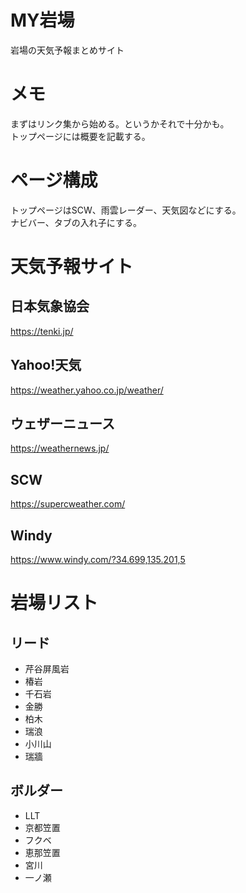 # MY岩場
岩場の天気予報まとめサイト

# メモ

まずはリンク集から始める。というかそれで十分かも。  
トップページには概要を記載する。  

# ページ構成

トップページはSCW、雨雲レーダー、天気図などにする。  
ナビバー、タブの入れ子にする。

# 天気予報サイト

## 日本気象協会

https://tenki.jp/

## Yahoo!天気

https://weather.yahoo.co.jp/weather/

## ウェザーニュース

https://weathernews.jp/

## SCW

https://supercweather.com/

## Windy

https://www.windy.com/?34.699,135.201,5

# 岩場リスト

## リード

- 芹谷屏風岩
- 椿岩
- 千石岩
- 金勝
- 柏木
- 瑞浪
- 小川山
- 瑞牆

## ボルダー

- LLT
- 京都笠置
- フクベ
- 恵那笠置
- 宮川
- 一ノ瀬

